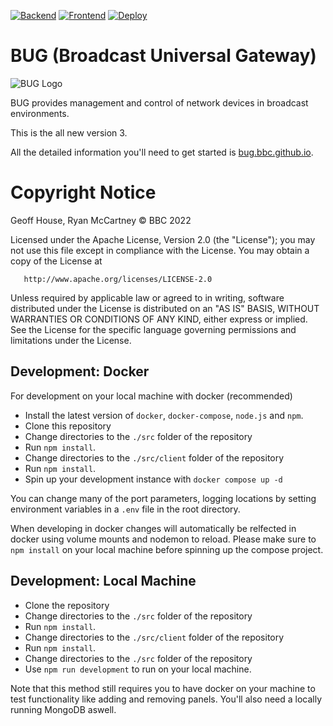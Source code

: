 [![Backend](https://github.com/bbc/bbcnews-bug/actions/workflows/backend.yml/badge.svg)](https://github.com/bbc/bbcnews-bug/actions/workflows/backend.yml) [![Frontend](https://github.com/bbc/bbcnews-bug/actions/workflows/frontend.yml/badge.svg)](https://github.com/bbc/bbcnews-bug/actions/workflows/frontend.yml) [![Deploy](https://github.com/bbc/bbcnews-bug/actions/workflows/docker.yml/badge.svg)](https://github.com/bbc/bbcnews-bug/actions/workflows/docker.yml)

# BUG (Broadcast Universal Gateway)

![BUG Logo](https://github.com/bbc/bbcnews-bug/blob/main/src/client/public/icons/bug-logo-256x256.png?raw=true)

BUG provides management and control of network devices in broadcast environments.

This is the all new version 3.

All the detailed information you'll need to get started is [bug.bbc.github.io](https://laughing-journey-961a0bed.pages.github.io/).

# Copyright Notice

Geoff House, Ryan McCartney © BBC 2022

Licensed under the Apache License, Version 2.0 (the "License");
you may not use this file except in compliance with the License.
You may obtain a copy of the License at

       http://www.apache.org/licenses/LICENSE-2.0

Unless required by applicable law or agreed to in writing, software
distributed under the License is distributed on an "AS IS" BASIS,
WITHOUT WARRANTIES OR CONDITIONS OF ANY KIND, either express or implied.
See the License for the specific language governing permissions and
limitations under the License.

## Development: Docker

For development on your local machine with docker (recommended)

-   Install the latest version of `docker`, `docker-compose`, `node.js` and `npm`.
-   Clone this repository
-   Change directories to the `./src` folder of the repository
-   Run `npm install`.
-   Change directories to the `./src/client` folder of the repository
-   Run `npm install`.
-   Spin up your development instance with `docker compose up -d`

You can change many of the port parameters, logging locations by setting environment variables in a `.env` file in the root directory.

When developing in docker changes will automatically be relfected in docker using volume mounts and nodemon to reload. Please make sure to `npm install` on your local machine before spinning up the compose project.

## Development: Local Machine

-   Clone the repository
-   Change directories to the `./src` folder of the repository
-   Run `npm install`.
-   Change directories to the `./src/client` folder of the repository
-   Run `npm install`.
-   Change directories to the `./src` folder of the repository
-   Use `npm run development` to run on your local machine.

Note that this method still requires you to have docker on your machine to test functionality like adding and removing panels. You'll also need a locally running MongoDB aswell.
